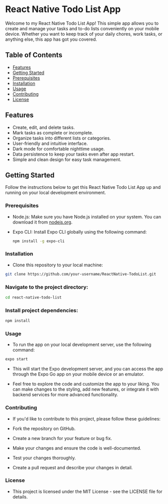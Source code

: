 # React Native Todo List App

Welcome to my React Native Todo List App! This simple app allows you to create and manage your tasks and to-do lists conveniently on your mobile device. Whether you want to keep track of your daily chores, work tasks, or anything else, this app has got you covered.

## Table of Contents

- [Features](#features)
- [Getting Started](#getting-started)
- [Prerequisites](#prerequisites)
- [Installation](#installation)
- [Usage](#usage)
- [Contributing](#contributing)
- [License](#license)

## Features

- Create, edit, and delete tasks.
- Mark tasks as complete or incomplete.
- Organize tasks into different lists or categories.
- User-friendly and intuitive interface.
- Dark mode for comfortable nighttime usage.
- Data persistence to keep your tasks even after app restart.
- Simple and clean design for easy task management.

## Getting Started

Follow the instructions below to get this React Native Todo List App up and running on your local development environment.

### Prerequisites

- Node.js: Make sure you have Node.js installed on your system. You can download it from [nodejs.org](https://nodejs.org/).

- Expo CLI: Install Expo CLI globally using the following command:

  ```bash
  npm install -g expo-cli
  ```

### Installation

 - Clone this repository to your local machine:

```bash
git clone https://github.com/your-username/ReactNative-TodoList.git
```

### Navigate to the project directory:

```bash
cd react-native-todo-list
```

### Install project dependencies:

```bash
npm install
```

### Usage
- To run the app on your local development server, use the following command:

```bash
expo start
```

- This will start the Expo development server, and you can access the app through the Expo Go app on your mobile device or an emulator.

- Feel free to explore the code and customize the app to your liking. You can make changes to the styling, add new features, or integrate it with backend services for more advanced functionality.

### Contributing

- If you'd like to contribute to this project, please follow these guidelines:

- Fork the repository on GitHub.
- Create a new branch for your feature or bug fix.
- Make your changes and ensure the code is well-documented.
- Test your changes thoroughly.
- Create a pull request and describe your changes in detail.

### License
 - This project is licensed under the MIT License - see the LICENSE file for details.
